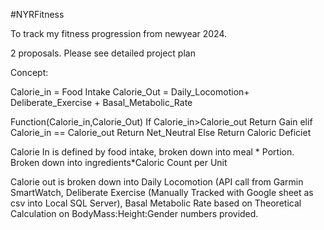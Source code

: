 #NYRFitness

To track my fitness progression from newyear 2024.


2 proposals. 
Please see detailed project plan

Concept:

Calorie_in = Food Intake
Calorie_Out = Daily_Locomotion+ Deliberate_Exercise + Basal_Metabolic_Rate

Function(Calorie_in,Calorie_Out)
  If Calorie_in>Calorie_out
    Return Gain
  elif Calorie_in == Calorie_out
    Return Net_Neutral
  Else
    Return Caloric Deficiet


Calorie In is defined by food intake, broken down into meal * Portion. Broken down into ingredients*Caloric Count per Unit

Calorie out is broken down into Daily Locomotion (API call from Garmin SmartWatch, Deliberate Exercise (Manually Tracked with Google sheet as csv into Local SQL Server), Basal Metabolic Rate based on Theoretical Calculation on BodyMass:Height:Gender numbers provided.
